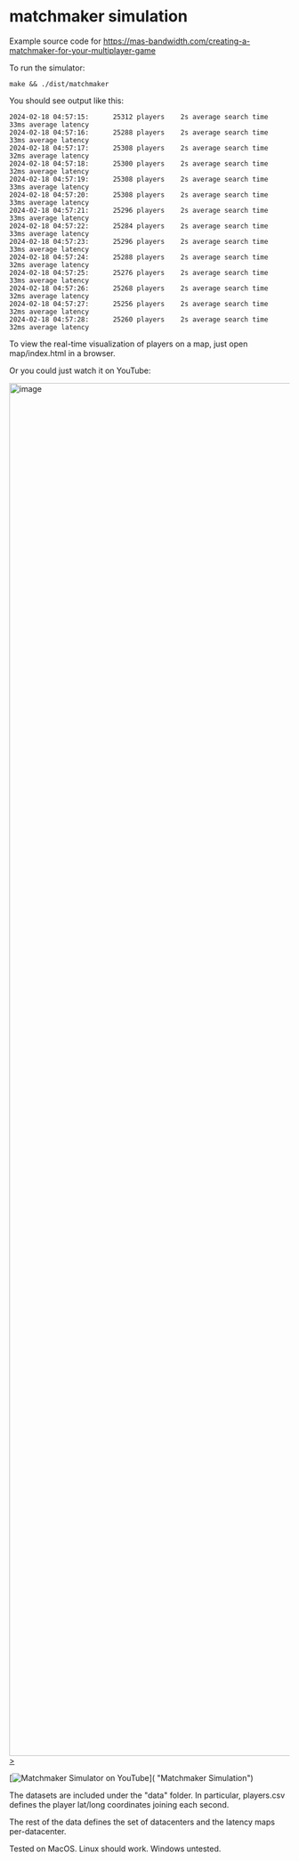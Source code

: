 # matchmaker simulation

Example source code for https://mas-bandwidth.com/creating-a-matchmaker-for-your-multiplayer-game

To run the simulator:

```console
make && ./dist/matchmaker
```

You should see output like this:

```console
2024-02-18 04:57:15:      25312 players    2s average search time    33ms average latency
2024-02-18 04:57:16:      25288 players    2s average search time    33ms average latency
2024-02-18 04:57:17:      25308 players    2s average search time    32ms average latency
2024-02-18 04:57:18:      25300 players    2s average search time    32ms average latency
2024-02-18 04:57:19:      25308 players    2s average search time    33ms average latency
2024-02-18 04:57:20:      25308 players    2s average search time    33ms average latency
2024-02-18 04:57:21:      25296 players    2s average search time    33ms average latency
2024-02-18 04:57:22:      25284 players    2s average search time    33ms average latency
2024-02-18 04:57:23:      25296 players    2s average search time    33ms average latency
2024-02-18 04:57:24:      25288 players    2s average search time    32ms average latency
2024-02-18 04:57:25:      25276 players    2s average search time    33ms average latency
2024-02-18 04:57:26:      25268 players    2s average search time    32ms average latency
2024-02-18 04:57:27:      25256 players    2s average search time    32ms average latency
2024-02-18 04:57:28:      25260 players    2s average search time    32ms average latency
```

To view the real-time visualization of players on a map, just open map/index.html in a browser.

Or you could just watch it on YouTube:

<a href="http://www.youtube.com/watch?v=5QOyvrKB_8Q">
  <img width="2467" alt="image" src="https://github.com/mas-bandwidth/matchmaker/assets/696656/c222d80e-3706-4e87-9ec6-12b563ee57cd">>
</a>

[![Matchmaker Simulator on YouTube]([https://github.com/mas-bandwidth/matchmaker/assets/696656/0cf93c31-422b-47da-b27c-9ad30896ac50](https://github.com/mas-bandwidth/matchmaker/assets/696656/0cf93c31-422b-47da-b27c-9ad30896ac50))]( "Matchmaker Simulation")

The datasets are included under the "data" folder. In particular, players.csv defines the player lat/long coordinates joining each second. 

The rest of the data defines the set of datacenters and the latency maps per-datacenter.

Tested on MacOS. Linux should work. Windows untested.
